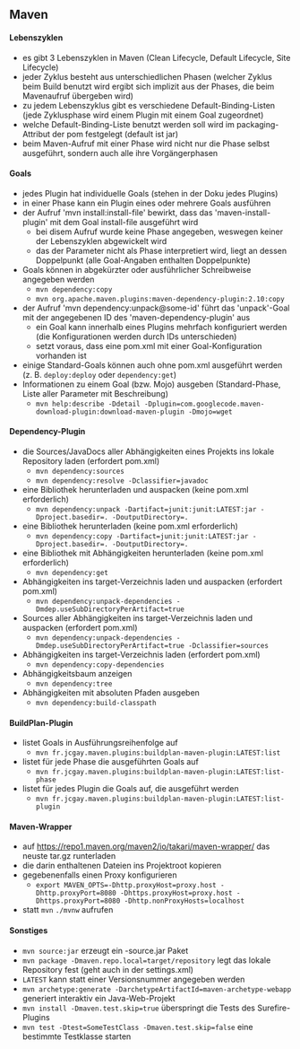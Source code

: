 ## Maven

#### Lebenszyklen

- es gibt 3 Lebenszyklen in Maven (Clean Lifecycle, Default Lifecycle, Site Lifecycle)
- jeder Zyklus besteht aus unterschiedlichen Phasen (welcher Zyklus beim Build benutzt wird ergibt sich implizit aus der Phases, die beim Mavenaufruf übergeben wird)
- zu jedem Lebenszyklus gibt es verschiedene Default-Binding-Listen (jede Zyklusphase wird einem Plugin mit einem Goal zugeordnet)
- welche Default-Binding-Liste benutzt werden soll wird im packaging-Attribut der pom festgelegt (default ist jar)
- beim Maven-Aufruf mit einer Phase wird nicht nur die Phase selbst ausgeführt, sondern auch alle ihre Vorgängerphasen

#### Goals

- jedes Plugin hat individuelle Goals (stehen in der Doku jedes Plugins)
- in einer Phase kann ein Plugin eines oder mehrere Goals ausführen
- der Aufruf 'mvn install:install-file' bewirkt, dass das 'maven-install-plugin' mit dem Goal install-file ausgeführt wird
  - bei disem Aufruf wurde keine Phase angegeben, weswegen keiner der Lebenszyklen abgewickelt wird
  - das der Parameter nicht als Phase interpretiert wird, liegt an dessen Doppelpunkt (alle Goal-Angaben enthalten Doppelpunkte)
- Goals können in abgekürzter oder ausführlicher Schreibweise angegeben werden
  - `mvn dependency:copy`
  - `mvn org.apache.maven.plugins:maven-dependency-plugin:2.10:copy`
- der Aufruf 'mvn dependency:unpack@some-id' führt das 'unpack'-Goal mit der angegebenen ID des 'maven-dependency-plugin' aus
  - ein Goal kann innerhalb eines Plugins mehrfach konfiguriert werden (die Konfigurationen werden durch IDs unterschieden)
  - setzt voraus, dass eine pom.xml mit einer Goal-Konfiguration vorhanden ist
- einige Standard-Goals können auch ohne pom.xml ausgeführt werden (z. B. `deploy:deploy` oder `dependency:get`)
- Informationen zu einem Goal (bzw. Mojo) ausgeben (Standard-Phase, Liste aller Parameter mit Beschreibung)
  - `mvn help:describe -Ddetail -Dplugin=com.googlecode.maven-download-plugin:download-maven-plugin -Dmojo=wget`

#### Dependency-Plugin

- die Sources/JavaDocs aller Abhängigkeiten eines Projekts ins lokale Repository laden (erfordert pom.xml)
  - `mvn dependency:sources`
  - `mvn dependency:resolve -Dclassifier=javadoc`
- eine Bibliothek herunterladen und auspacken (keine pom.xml erforderlich)
  - `mvn dependency:unpack -Dartifact=junit:junit:LATEST:jar -Dproject.basedir=. -DoutputDirectory=.` 
- eine Bibliothek herunterladen (keine pom.xml erforderlich)
  - `mvn dependency:copy -Dartifact=junit:junit:LATEST:jar -Dproject.basedir=. -DoutputDirectory=.`
- eine Bibliothek mit Abhängigkeiten herunterladen (keine pom.xml erforderlich)
  - `mvn dependency:get`
- Abhängigkeiten ins target-Verzeichnis laden und auspacken (erfordert pom.xml)
  - `mvn dependency:unpack-dependencies -Dmdep.useSubDirectoryPerArtifact=true`
- Sources aller Abhängigkeiten ins target-Verzeichnis laden und auspacken (erfordert pom.xml)
  - `mvn dependency:unpack-dependencies -Dmdep.useSubDirectoryPerArtifact=true -Dclassifier=sources`
- Abhängigkeiten ins target-Verzeichnis laden (erfordert pom.xml)
  - `mvn dependency:copy-dependencies`
- Abhängigkeitsbaum anzeigen
  - `mvn dependency:tree`
- Abhängigkeiten mit absoluten Pfaden ausgeben
  - `mvn dependency:build-classpath`

#### BuildPlan-Plugin

- listet Goals in Ausführungsreihenfolge auf
  - `mvn fr.jcgay.maven.plugins:buildplan-maven-plugin:LATEST:list`
- listet für jede Phase die ausgeführten Goals auf
  - `mvn fr.jcgay.maven.plugins:buildplan-maven-plugin:LATEST:list-phase`
- listet für jedes Plugin die Goals auf, die ausgeführt werden
  - `mvn fr.jcgay.maven.plugins:buildplan-maven-plugin:LATEST:list-plugin`

#### Maven-Wrapper
- auf https://repo1.maven.org/maven2/io/takari/maven-wrapper/ das neuste tar.gz runterladen
- die darin enthaltenen Dateien ins Projektroot kopieren
- gegebenenfalls einen Proxy konfigurieren 
  - `export MAVEN_OPTS=-Dhttp.proxyHost=proxy.host -Dhttp.proxyPort=8080 -Dhttps.proxyHost=proxy.host -Dhttps.proxyPort=8080 -Dhttp.nonProxyHosts=localhost`
- statt `mvn` `./mvnw` aufrufen
  
#### Sonstiges

- `mvn source:jar` erzeugt ein -source.jar Paket
- `mvn package -Dmaven.repo.local=target/repository` legt das lokale Repository fest (geht auch in der settings.xml)
- `LATEST` kann statt einer Versionsnummer angegeben werden
- `mvn archetype:generate -DarchetypeArtifactId=maven-archetype-webapp` generiert interaktiv ein Java-Web-Projekt
- `mvn install -Dmaven.test.skip=true` überspringt die Tests des Surefire-Plugins
- `mvn test -Dtest=SomeTestClass -Dmaven.test.skip=false` eine bestimmte Testklasse starten
